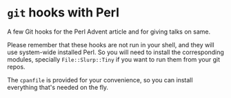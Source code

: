 # `git` hooks with Perl

A few Git hooks for the Perl Advent article and for giving talks on same. 

Please remember that these hooks are not run in your shell, and they
will use system-wide installed Perl. So you will need to install the
corresponding modules, specially `File::Slurp::Tiny` if you want to
run them from your git repos.

The `cpanfile` is provided for your convenience, so you can install everything that's needed on the fly. 
